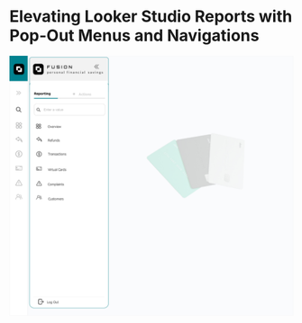 # Elevating Looker Studio Reports with Pop-Out Menus and Navigations

![Nav menu](assests/nav%20menu%201.jpg)
